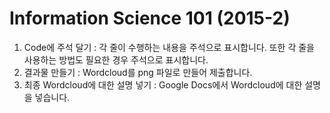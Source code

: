 # Information Science 101 (2015-2)
1. Code에 주석 달기 : 각 줄이 수행하는 내용을 주석으로 표시합니다. 또한 각 줄을 사용하는 방법도 필요한 경우 주석으로 표시합니다.
2. 결과물 만들기 : Wordcloud를 png 파일로 만들어 제출합니다.
3. 최종 Wordcloud에 대한 설명 넣기 : Google Docs에서 Wordcloud에 대한 설명을 넣습니다.
